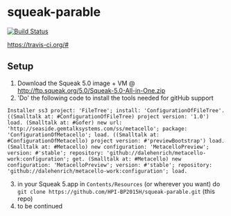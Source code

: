# squeak-parable 
[![Build Status](https://travis-ci.org/HPI-BP2015H/squeak-parable.png?branch=master)](https://travis-ci.org/HPI-BP2015H/squeak-parable)


https://travis-ci.org/#

## Setup

1. Download the Squeak 5.0 image + VM @ http://ftp.squeak.org/5.0/Squeak-5.0-All-in-One.zip
2. 'Do' the following code to install the tools needed for gitHub support

`Installer ss3
project: 'FileTree';
install: 'ConfigurationOfFileTree'.
((Smalltalk at: #ConfigurationOfFileTree) project version: '1.0') load.
(Smalltalk at: #Gofer) new
url: 'http://seaside.gemtalksystems.com/ss/metacello'; package: 'ConfigurationOfMetacello';
load.
((Smalltalk at: #ConfigurationOfMetacello) project version: #'previewBootstrap') load.
(Smalltalk at: #Metacello) new
configuration: 'MetacelloPreview';
version: #'stable';
repository: 'github://dalehenrich/metacello-work:configuration'; get.
(Smalltalk at: #Metacello) new
configuration: 'MetacelloPreview';
version: #'stable';
repository: 'github://dalehenrich/metacello-work:configuration'; load. `

3. in your Squeak 5.app in `Contents/Resources` (or wherever you want) do `git clone https://github.com/HPI-BP2015H/squeak-parable.git` (this repo)
4. to be continued
